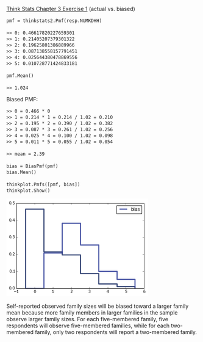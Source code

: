 [Think Stats Chapter 3 Exercise 1](http://greenteapress.com/thinkstats2/html/thinkstats2004.html#toc31) (actual vs. biased)

    pmf = thinkstats2.Pmf(resp.NUMKDHH)

    >> 0: 0.46617820227659301 
    >> 1: 0.21405207379301322 
    >> 2: 0.19625801386889966 
    >> 3: 0.087138558157791451 
    >> 4: 0.025644380478869556 
    >> 5: 0.010728771424833181
    
    pmf.Mean()

    >> 1.024

Biased PMF:

    >> 0 = 0.466 * 0
    >> 1 = 0.214 * 1 = 0.214 / 1.02 = 0.210
    >> 2 = 0.195 * 2 = 0.390 / 1.02 = 0.382
    >> 3 = 0.087 * 3 = 0.261 / 1.02 = 0.256
    >> 4 = 0.025 * 4 = 0.100 / 1.02 = 0.098
    >> 5 = 0.011 * 5 = 0.055 / 1.02 = 0.054

    >> mean = 2.39

    bias = BiasPmf(pmf)
    bias.Mean()

    thinkplot.Pmfs([pmf, bias])
    thinkplot.Show()

![pmfs](https://github.com/amn34/dsp/blob/master/img/biaspmf.png)

Self-reported observed family sizes will be biased toward a larger family mean because more family members in larger families in the sample observe larger family sizes. For each five-membered family, five respondents will observe five-membered families, while for each two-membered family, only two respondents will report a two-membered family.
